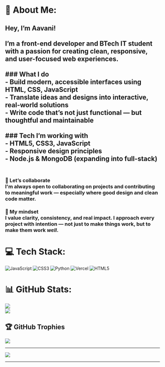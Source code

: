 # 💫 About Me:
## Hey, I’m Aavani!<br><br>I’m a front-end developer and BTech IT student with a passion for creating clean, responsive, and user-focused web experiences.<br><br> ###   What I do<br>- Build modern, accessible interfaces using **HTML, CSS, JavaScript**<br>- Translate ideas and designs into interactive, real-world solutions<br>- Write code that’s not just functional — but thoughtful and maintainable<br><br> ###   Tech I’m working with<br>- HTML5, CSS3, JavaScript<br>- Responsive design principles<br>- Node.js & MongoDB (expanding into full-stack)<br><br>
### 🤝 Let’s collaborate<br> I'm always open to **collaborating on projects** and **contributing to meaningful work** — especially where good design and clean code matter.
### 🎯 My mindset<br>I value clarity, consistency, and real impact. I approach every project with intention — not just to make things work, but to make them work *well*.


# 💻 Tech Stack:
![JavaScript](https://img.shields.io/badge/javascript-%23323330.svg?style=for-the-badge&logo=javascript&logoColor=%23F7DF1E) ![CSS3](https://img.shields.io/badge/css3-%231572B6.svg?style=for-the-badge&logo=css3&logoColor=white) ![Python](https://img.shields.io/badge/python-3670A0?style=for-the-badge&logo=python&logoColor=ffdd54) ![Vercel](https://img.shields.io/badge/vercel-%23000000.svg?style=for-the-badge&logo=vercel&logoColor=white) ![HTML5](https://img.shields.io/badge/html5-%23E34F26.svg?style=for-the-badge&logo=html5&logoColor=white)
# 📊 GitHub Stats:
![](https://github-readme-stats.vercel.app/api?username=Aavani142&theme=dark&hide_border=false&include_all_commits=false&count_private=false)<br/>
![](https://github-readme-stats.vercel.app/api/top-langs/?username=Aavani142&theme=dark&hide_border=false&include_all_commits=false&count_private=false&layout=compact)

## 🏆 GitHub Trophies
![](https://github-profile-trophy.vercel.app/?username=Aavani142&theme=radical&no-frame=false&no-bg=true&margin-w=4)

---
[![](https://visitcount.itsvg.in/api?id=Aavani142&icon=0&color=0)](https://visitcount.itsvg.in)

---

